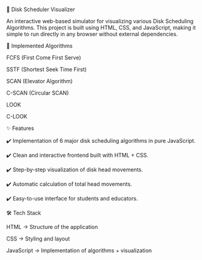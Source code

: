 🚀 Disk Scheduler Visualizer

An interactive web-based simulator for visualizing various Disk Scheduling Algorithms.
This project is built using HTML, CSS, and JavaScript, making it simple to run directly in any browser without external dependencies.

📌 Implemented Algorithms

FCFS (First Come First Serve)

SSTF (Shortest Seek Time First)

SCAN (Elevator Algorithm)

C-SCAN (Circular SCAN)

LOOK

C-LOOK

✨ Features

✔️ Implementation of 6 major disk scheduling algorithms in pure JavaScript.

✔️ Clean and interactive frontend built with HTML + CSS.

✔️ Step-by-step visualization of disk head movements.

✔️ Automatic calculation of total head movements.

✔️ Easy-to-use interface for students and educators.

🛠️ Tech Stack

HTML → Structure of the application

CSS → Styling and layout

JavaScript → Implementation of algorithms + visualization
